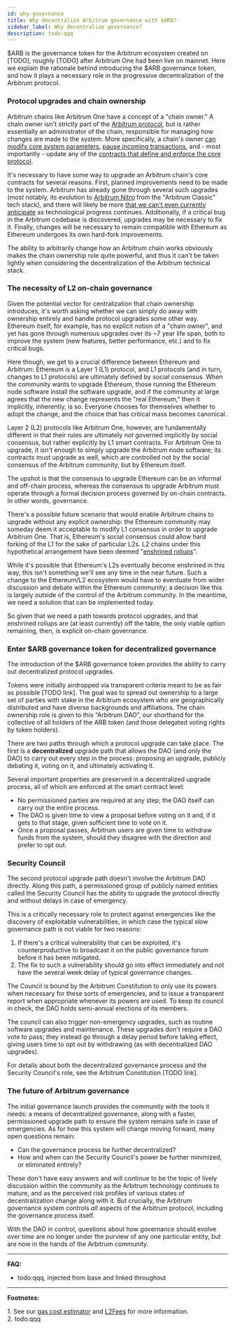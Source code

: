 ```yaml
---
id: why-governance
title: Why decentralize Arbitrum governance with $ARB?
sidebar_label: Why decentralize governance?
description: todo:qqq
---
```



$ARB is the governance token for the Arbitrum ecosystem created on [TODO], roughly [TODO] after Arbitrum One had been live on mainnet. Here we explain the rationale behind introducing the $ARB governance token, and how it plays a necessary role in the progressive decentralization of the Arbitrum protocol.

### Protocol upgrades and chain ownership

Arbitrum chains like Arbitrum One have a concept of a "chain owner." A chain owner isn't strictly part of the [Arbitrum protocol](https://github.com/OffchainLabs/nitro/blob/master/docs/Nitro-whitepaper.pdf), but is rather essentially an administrator of the chain, responsible for managing how changes are made to the system. More specifically, a chain's owner [can modify core system parameters](https://developer.arbitrum.io/arbos/precompiles#ArbOwner), [pause incoming transactions](https://github.com/OffchainLabs/nitro/blob/f1866a8be0deb6209d47319eeeced06c2b16b5a4/contracts/src/bridge/Inbox.sol#L106), and - most importantly - update any of the [contracts that define and enforce the core protocol](https://developer.arbitrum.io/useful-addresses).

It's necessary to have some way to upgrade an Arbitrum chain's core contracts for several reasons. First, planned improvements need to be made to the system. Arbitrum has already gone through several such upgrades (most notably, its evolution to [Arbitrum Nitro](https://developer.arbitrum.io/why-nitro#nitro-vs-classic) from the "Arbitrum Classic" tech stack), and there will likely be more [that we can't even currently anticipate](https://twitter.com/sgoldfed/status/1570262560947183617?s=20&t=R1VBQFAB5BaVUwjs1ur0xQ) as technological progress continues. Additionally, if a critical bug in the Arbitrum codebase is discovered, upgrades may be necessary to fix it. Finally, changes will be necessary to remain compatible with Ethereum as Ethereum undergoes its own hard-fork improvements.

The ability to arbitrarily change how an Arbitrum chain works obviously makes the chain ownership role quite powerful, and thus it can't be taken lightly when considering the decentralization of the Arbitrum technical stack.

### The necessity of L2 on-chain governance

Given the potential vector for centralization that chain ownership introduces, it's worth asking whether we can simply do away with ownership entirely and handle protocol upgrades some other way. Ethereum itself, for example, has no explicit notion of a "chain owner", and yet has gone through numerous upgrades over its ~7 year life span, both to improve the system (new features, better performance, etc.) and to fix critical bugs.

Here though, we get to a crucial difference between Ethereum and Arbitrum: Ethereum is a Layer 1 (L1) protocol, and L1 protocols (and in turn, changes to L1 protocols) are ultimately defined by social consensus. When the community wants to upgrade Ethereum, those running the Ethereum node software install the software upgrade, and if the community at large agrees that the new change represents the "real Ethereum," then it implicitly, inherently, is so. Everyone chooses for themselves whether to adopt the change, and the choice that has critical mass becomes canonical.

Layer 2 (L2) protocols like Arbitrum One, however, are fundamentally different in that their rules are ultimately *not* governed implicitly by social consensus, but rather explicitly by L1 smart contracts. For Arbitrum One to upgrade, it isn't enough to simply upgrade the Arbitrum node software; its contracts must upgrade as well, which are controlled not by the social consensus of the Arbitrum community, but by Ethereum itself.

The upshot is that the consensus to upgrade Ethereum can be an informal and off-chain process, whereas the consensus to upgrade Arbitrum must operate through a formal decision process governed by on-chain contracts. In other words, governance.

There's a possible future scenario that would enable Arbitrum chains to upgrade without any explicit ownership: the Ethereum community may someday deem it acceptable to modify L1 consensus in order to upgrade Arbitrum One. That is, Ethereum's social consensus could allow hard forking of the L1 for the sake of particular L2s. L2 chains under this hypothetical arrangement have been deemed "[enshrined rollups](https://twitter.com/apolynya/status/1511623766664966146?s=20&t=u3HjXgi2UFK5kGOXy1_QCA)".

While it's possible that Ethereum's L2s eventually become enshrined in this way, this isn't something we'll see any time in the near future. Such a change to the Ethereum/L2 ecosystem would have to eventuate from wider discussion and debate within the Ethereum community; a decision like this is largely outside of the control of the Arbitrum community. In the meantime, we need a solution that can be implemented today.

So given that we need a path towards protocol upgrades, and that enshrined rollups are (at least currently) off the table, the only viable option remaining, then, is explicit on-chain governance.




### Enter $ARB governance token for decentralized governance

The introduction of the $ARB governance token provides the ability to carry out decentralized protocol upgrades.

Tokens were initially airdropped via transparent criteria meant to be as fair as possible [TODO link]. The goal was to spread out ownership to a large set of parties with stake in the Arbitrum ecosystem who are geographically distributed and have diverse backgrounds and affiliations. The chain ownership role is given to this “Arbitrum DAO”, our shorthand for the collective of all holders of the ARB token (and those delegated voting rights by token holders). 

There are two paths through which a protocol upgrade can take place. The first is a **decentralized** upgrade path that allows the DAO (and only the DAO) to carry out every step in the process: proposing an upgrade, publicly debating it, voting on it, and ultimately activating it.

Several important properties are preserved in a decentralized upgrade process, all of which are enforced at the smart contract level:

- No permissioned parties are required at any step; the DAO itself can carry out the entire process.
- The DAO is given time to view a proposal before voting on it and, if it gets to that stage, given sufficient time to vote on it.
- Once a proposal passes, Arbitrum users are given time to withdraw funds from the system, should they disagree with the direction and prefer to opt out.


### Security Council

The second protocol upgrade path doesn't involve the Arbitrum DAO directly. Along this path, a permissioned group of publicly named entities called the Security Council has the ability to upgrade the protocol directly and without delays in case of emergency.

This is a critically necessary role to protect against emergencies like the discovery of exploitable vulnerabilities, in which case the typical slow governance path is not viable for two reasons:

1. If there's a critical vulnerability that can be exploited, it's counterproductive to broadcast it on the public governance forum before it has been mitigated.
2. The fix to such a vulnerability should go into effect immediately and not have the several week delay of typical governance changes.

The Council is bound by the Arbitrum Constitution to only use its powers when necessary for these sorts of emergencies, and to issue a transparent report when appropriate whenever its powers are used. To keep its council in check, the DAO holds semi-annual elections of its members.

The council can also trigger non-emergency upgrades, such as routine software upgrades and maintenance. These upgrades don't require a DAO vote to pass; they instead go through a delay period before taking effect, giving users time to opt out by withdrawing (as with decentralized DAO upgrades).

For details about both the decentralized governance process and the Security Council's role, see the Arbitrum Constitution [TODO link].


### The future of Arbitrum governance

The initial governance launch provides the community with the tools it needs: a means of decentralized governance, along with a faster, permissioned upgrade path to ensure the system remains safe in case of emergencies. As for how this system will change moving forward, many open questions remain:

- Can the governance process be further decentralized?
- How and when can the Security Council's power be further minimized, or eliminated entirely?

These don't have easy answers and will continue to be the topic of lively discussion within the community as the Arbitrum technology continues to mature, and as the perceived risk profiles of various states of decentralization change along with it. But crucially, the Arbitrum governance system controls *all* aspects of the Arbitrum protocol, including the governance process itself.

With the DAO in control, questions about how governance should evolve over time are no longer under the purview of any one particular entity, but are now in the hands of the Arbitrum community.


---


**FAQ:**

- todo:qqq, injected from base and linked throughout

---

**Footnotes:**

<a id='footnote-1'>1.</a> See our <a href='https://gas.arbitrum.io/'>gas cost estimator</a> and <a href='https://l2fees.info/'>L2Fees</a> for more information.<br/>
<a id='footnote-2'>2.</a> todo:qqq
